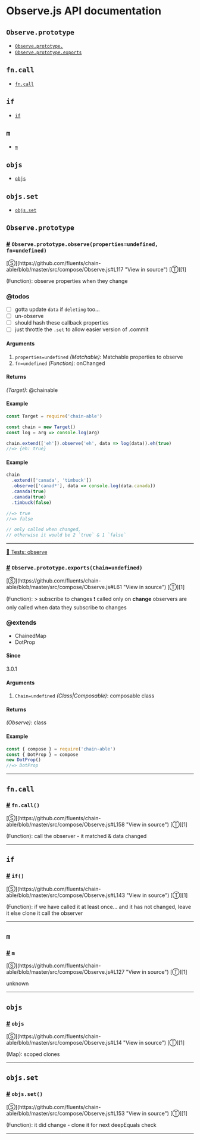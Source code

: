# Observe.js API documentation

<!-- div class="toc-container" -->

<!-- div -->

## `Observe.prototype`
* <a href="#Observe-prototype-">`Observe.prototype.`</a>
* <a href="#Observe-prototype-exports">`Observe.prototype.exports`</a>

<!-- /div -->

<!-- div -->

## `fn.call`
* <a href="#fn-call">`fn.call`</a>

<!-- /div -->

<!-- div -->

## `if`
* <a href="#if">`if`</a>

<!-- /div -->

<!-- div -->

## `m`
* <a href="#m">`m`</a>

<!-- /div -->

<!-- div -->

## `objs`
* <a href="#objs">`objs`</a>

<!-- /div -->

<!-- div -->

## `objs.set`
* <a href="#objs-set">`objs.set`</a>

<!-- /div -->

<!-- /div -->

<!-- div class="doc-container" -->

<!-- div -->

## `Observe.prototype`

<!-- div -->

<h3 id="Observe-prototype-"><a href="#Observe-prototype-">#</a>&nbsp;<code>Observe.prototype.observe(properties=undefined, fn=undefined)</code></h3>
[&#x24C8;](https://github.com/fluents/chain-able/blob/master/src/compose/Observe.js#L117 "View in source") [&#x24C9;][1]

(Function): observe properties when they change


### @todos 

- [ ] gotta update `data` if `deleting` too...
- [ ] un-observe
- [ ] should hash these callback properties
- [ ] just throttle the `.set` to allow easier version of .commit
 
#### Arguments
1. `properties=undefined` *(Matchable)*: Matchable properties to observe
2. `fn=undefined` *(Function)*: onChanged

#### Returns
*(Target)*: @chainable

#### Example
```js
const Target = require('chain-able')

const chain = new Target()
const log = arg => console.log(arg)

chain.extend(['eh']).observe('eh', data => log(data)).eh(true)
//=> {eh: true}

```
#### Example
```js
chain
  .extend(['canada', 'timbuck'])
  .observe(['canad*'], data => console.log(data.canada))
  .canada(true)
  .canada(true)
  .timbuck(false)

//=> true
//=> false

// only called when changed,
// otherwise it would be 2 `true` & 1 `false`

```
---

<!-- /div -->

<!-- div -->

<a href="https://github.com/fluents/chain-able/blob/master/test/observe.js">🔬  Tests: observe</a>&nbsp;

<h3 id="Observe-prototype-exports"><a href="#Observe-prototype-exports">#</a>&nbsp;<code>Observe.prototype.exports(Chain=undefined)</code></h3>
[&#x24C8;](https://github.com/fluents/chain-able/blob/master/src/compose/Observe.js#L61 "View in source") [&#x24C9;][1]

(Function): > subscribe to changes ❗ called only on **change** observers are only called when data they subscribe to changes


### @extends 

* ChainedMap
* DotProp


#### Since
3.0.1

#### Arguments
1. `Chain=undefined` *(Class|Composable)*: composable class

#### Returns
*(Observe)*: class

#### Example
```js
const { compose } = require('chain-able')
const { DotProp } = compose
new DotProp()
//=> DotProp

```
---

<!-- /div -->

<!-- /div -->

<!-- div -->

## `fn.call`

<!-- div -->

<h3 id="fn-call"><a href="#fn-call">#</a>&nbsp;<code>fn.call()</code></h3>
[&#x24C8;](https://github.com/fluents/chain-able/blob/master/src/compose/Observe.js#L158 "View in source") [&#x24C9;][1]

(Function): call the observer - it matched & data changed

---

<!-- /div -->

<!-- /div -->

<!-- div -->

## `if`

<!-- div -->

<h3 id="if"><a href="#if">#</a>&nbsp;<code>if()</code></h3>
[&#x24C8;](https://github.com/fluents/chain-able/blob/master/src/compose/Observe.js#L143 "View in source") [&#x24C9;][1]

(Function): if we have called it at least once... and it has not changed, leave it
else clone it call the observer

---

<!-- /div -->

<!-- /div -->

<!-- div -->

## `m`

<!-- div -->

<h3 id="m"><a href="#m">#</a>&nbsp;<code>m</code></h3>
[&#x24C8;](https://github.com/fluents/chain-able/blob/master/src/compose/Observe.js#L127 "View in source") [&#x24C9;][1]

unknown

---

<!-- /div -->

<!-- /div -->

<!-- div -->

## `objs`

<!-- div -->

<h3 id="objs"><a href="#objs">#</a>&nbsp;<code>objs</code></h3>
[&#x24C8;](https://github.com/fluents/chain-able/blob/master/src/compose/Observe.js#L14 "View in source") [&#x24C9;][1]

(Map): scoped clones

---

<!-- /div -->

<!-- /div -->

<!-- div -->

## `objs.set`

<!-- div -->

<h3 id="objs-set"><a href="#objs-set">#</a>&nbsp;<code>objs.set()</code></h3>
[&#x24C8;](https://github.com/fluents/chain-able/blob/master/src/compose/Observe.js#L153 "View in source") [&#x24C9;][1]

(Function): it did change - clone it for next deepEquals check

---

<!-- /div -->

<!-- /div -->

<!-- /div -->

 [1]: #observe.prototype "Jump back to the TOC."
